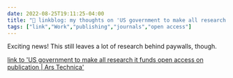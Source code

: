 ```yaml
---
date: 2022-08-25T19:11:25-04:00
title: "🔗 linkblog: my thoughts on 'US government to make all research it funds open access on publication | Ars Technica'"
tags: ["link","Work","publishing","journals","open access"]
---
```

Exciting news! This still leaves a lot of research behind paywalls, though.
 

[link to 'US government to make all research it funds open access on publication | Ars Technica'](https://arstechnica.com/science/2022/08/us-government-to-make-all-research-it-funds-open-access-on-publication/)
